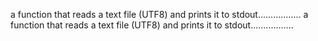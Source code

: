 a function that reads a text file (UTF8) and prints it to stdout.................
a function that reads a text file (UTF8) and prints it to stdout.................
